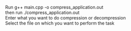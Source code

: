 Run g++ main.cpp -o compress_application.out <br>
then run ./compress_application.out <br>
Enter what you want to do compression or decompression <br>
Select the file on which you want to perform the task <br>
